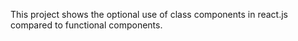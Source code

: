 This project shows the optional use of class components in react.js compared to functional components.
